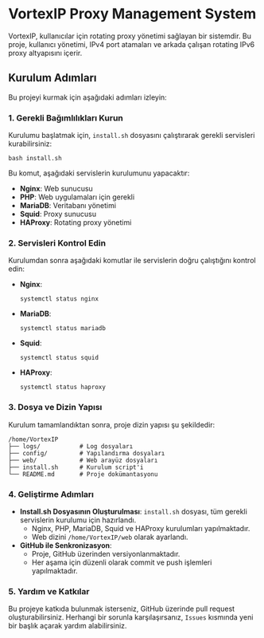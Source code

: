 <!DOCTYPE html>
<html lang="en">
<head>
    <meta charset="UTF-8">
    <meta name="viewport" content="width=device-width, initial-scale=1.0">
    <title>VortexIP Proxy Management System</title>
</head>
<body>

<h1>VortexIP Proxy Management System</h1>

<p>VortexIP, kullanıcılar için rotating proxy yönetimi sağlayan bir sistemdir. Bu proje, kullanıcı yönetimi, IPv4 port atamaları ve arkada çalışan rotating IPv6 proxy altyapısını içerir.</p>

<h2>Kurulum Adımları</h2>

<p>Bu projeyi kurmak için aşağıdaki adımları izleyin:</p>

<h3>1. Gerekli Bağımlılıkları Kurun</h3>

<p>Kurulumu başlatmak için, <code>install.sh</code> dosyasını çalıştırarak gerekli servisleri kurabilirsiniz:</p>

<pre><code>bash install.sh</code></pre>

<p>Bu komut, aşağıdaki servislerin kurulumunu yapacaktır:</p>
<ul>
    <li><strong>Nginx</strong>: Web sunucusu</li>
    <li><strong>PHP</strong>: Web uygulamaları için gerekli</li>
    <li><strong>MariaDB</strong>: Veritabanı yönetimi</li>
    <li><strong>Squid</strong>: Proxy sunucusu</li>
    <li><strong>HAProxy</strong>: Rotating proxy yönetimi</li>
</ul>

<h3>2. Servisleri Kontrol Edin</h3>

<p>Kurulumdan sonra aşağıdaki komutlar ile servislerin doğru çalıştığını kontrol edin:</p>

<ul>
    <li><strong>Nginx</strong>:
        <pre><code>systemctl status nginx</code></pre>
    </li>
    <li><strong>MariaDB</strong>:
        <pre><code>systemctl status mariadb</code></pre>
    </li>
    <li><strong>Squid</strong>:
        <pre><code>systemctl status squid</code></pre>
    </li>
    <li><strong>HAProxy</strong>:
        <pre><code>systemctl status haproxy</code></pre>
    </li>
</ul>

<h3>3. Dosya ve Dizin Yapısı</h3>

<p>Kurulum tamamlandıktan sonra, proje dizin yapısı şu şekildedir:</p>

<pre><code>/home/VortexIP
├── logs/           # Log dosyaları
├── config/         # Yapılandırma dosyaları
├── web/            # Web arayüz dosyaları
├── install.sh      # Kurulum script'i
└── README.md       # Proje dokümantasyonu
</code></pre>

<h3>4. Geliştirme Adımları</h3>

<ul>
    <li><strong>Install.sh Dosyasının Oluşturulması</strong>: <code>install.sh</code> dosyası, tüm gerekli servislerin kurulumu için hazırlandı.
        <ul>
            <li>Nginx, PHP, MariaDB, Squid ve HAProxy kurulumları yapılmaktadır.</li>
            <li>Web dizini <code>/home/VortexIP/web</code> olarak ayarlandı.</li>
        </ul>
    </li>
    <li><strong>GitHub ile Senkronizasyon</strong>:
        <ul>
            <li>Proje, GitHub üzerinden versiyonlanmaktadır.</li>
            <li>Her aşama için düzenli olarak commit ve push işlemleri yapılmaktadır.</li>
        </ul>
    </li>
</ul>

<h3>5. Yardım ve Katkılar</h3>

<p>Bu projeye katkıda bulunmak isterseniz, GitHub üzerinde pull request oluşturabilirsiniz. Herhangi bir sorunla karşılaşırsanız, <code>Issues</code> kısmında yeni bir başlık açarak yardım alabilirsiniz.</p>

</body>
</html>

